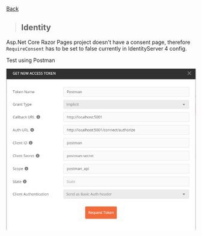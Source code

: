 [Back](../README.md)

> ## Identity 


Asp.Net Core Razor Pages project doesn't have a consent page, therefore `RequireConsent` has to be set to false currently in IdentityServer 4 config.

Test using Postman

![](./GetTokenInPostman.jpg)